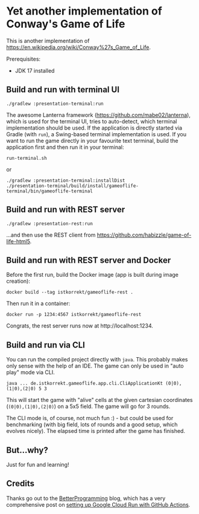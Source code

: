 Yet another implementation of Conway's Game of Life
===

This is another implementation of https://en.wikipedia.org/wiki/Conway%27s_Game_of_Life.

Prerequisites:
* JDK 17 installed

Build and run with terminal UI
---

```shell script
./gradlew :presentation-terminal:run
```

The awesome Lanterna framework (https://github.com/mabe02/lanterna), which is used for the terminal UI, tries to auto-detect, which terminal implementation should be used.
If the application is directly started via Gradle (with `run`), a Swing-based terminal implementation is used.
If you want to run the game directly in your favourite text terminal, build the application first and then run it in your terminal:

```shell script
run-terminal.sh
```
or
```shell script
./gradlew :presentation-terminal:installDist
./presentation-terminal/build/install/gameoflife-terminal/bin/gameoflife-terminal
```

Build and run with REST server
---

```shell script
./gradlew :presentation-rest:run
```

...and then use the REST client from https://github.com/habizzle/game-of-life-html5.

Build and run with REST server and Docker
---

Before the first run, build the Docker image (app is built during image creation):
```shell script
docker build --tag istkorrekt/gameoflife-rest .
```

Then run it in a container:
```shell script
docker run -p 1234:4567 istkorrekt/gameoflife-rest
```

Congrats, the rest server runs now at http://localhost:1234.

Build and run via CLI
---

You can run the compiled project directly with `java`. This probably makes only sense with the help of an IDE. The game can only be used in "auto play" mode via CLI.

```shell script
java ... de.istkorrekt.gameoflife.app.cli.CliApplicationKt (0|0),(1|0),(2|0) 5 3
```

This will start the game with "alive" cells at the given cartesian coordinates (`(0|0),(1|0),(2|0)`) on a 5x5 field. The game will go for 3 rounds.

The CLI mode is, of course, not much fun :) - but could be used for benchmarking (with big field, lots of rounds and a good setup, which evolves nicely). The elapsed time is printed after the game has finished.

But...why?
---

Just for fun and learning!

Credits
---

Thanks go out to the [BetterProgramming](https://medium.com/better-programming) blog, which has a very comprehensive post on [setting up Google Cloud Run with GitHub Actions](https://medium.com/better-programming/publish-your-cloud-run-app-with-github-actions-6c18ff5c5ee4).
